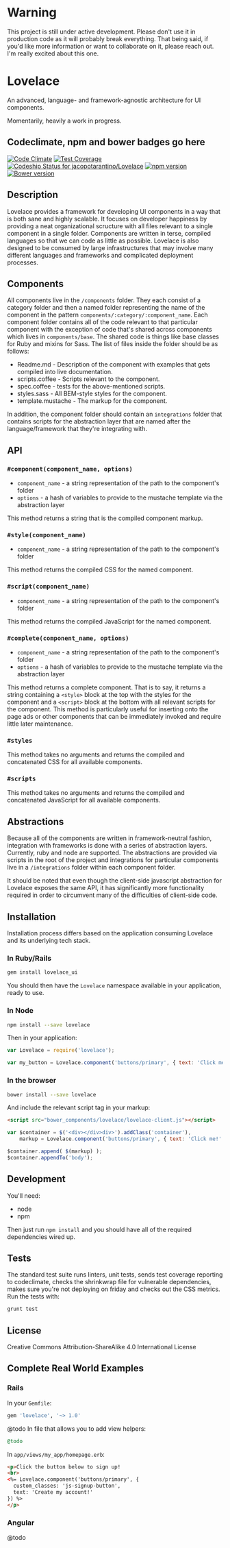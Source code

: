 # Warning

This project is still under active development. Please don't use it in production code as it will probably break everything. That being said, if you'd like more information or want to collaborate on it, please reach out. I'm really excited about this one.

# Lovelace

An advanced, language- and framework-agnostic architecture for UI components.

Momentarily, heavily a work in progress.


## Codeclimate, npm and bower badges go here
[![Code Climate](https://codeclimate.com/github/jacopotarantino/Lovelace/badges/gpa.svg)](https://codeclimate.com/github/jacopotarantino/Lovelace)
[![Test Coverage](https://codeclimate.com/github/jacopotarantino/Lovelace/badges/coverage.svg)](https://codeclimate.com/github/jacopotarantino/Lovelace/coverage)
[ ![Codeship Status for jacopotarantino/Lovelace](https://codeship.com/projects/121b1550-da48-0132-0d4e-5acc9fe35d9d/status?branch=master)](https://codeship.com/projects/79270)
[![npm version](https://badge.fury.io/js/lovelace.svg)](http://badge.fury.io/js/lovelace)
[![Bower version](https://badge.fury.io/bo/lovelace.svg)](http://badge.fury.io/bo/lovelace)


## Description

Lovelace provides a framework for developing UI components in a way that is both sane and highly scalable. It focuses on developer happiness by providing a neat organizational scructure with all files relevant to a single component in a single folder. Components are written in terse, compiled languages so that we can code as little as possible. Lovelace is also designed to be consumed by large infrastructures that may involve many different languages and frameworks and complicated deployment processes.


## Components

All components live in the `/components` folder. They each consist of a category folder and then a named folder representing the name of the component in the pattern `components/:category/:component_name`. Each component folder contains all of the code relevant to that particular component with the exception of code that's shared across components which lives in `components/base`. The shared code is things like base classes for Ruby and mixins for Sass. The list of files inside the folder should be as follows:

* Readme.md - Description of the component with examples that gets compiled into live documentation.
* scripts.coffee - Scripts relevant to the component.
* spec.coffee - tests for the above-mentioned scripts.
* styles.sass - All BEM-style styles for the component.
* template.mustache - The markup for the component.

In addition, the component folder should contain an `integrations` folder that contains scripts for the abstraction layer that are named after the language/framework that they're integrating with.


## API

### `#component(component_name, options)`

* `component_name` - a string representation of the path to the component's folder
* `options` - a hash of variables to provide to the mustache template via the abstraction layer

This method returns a string that is the compiled component markup.

### `#style(component_name)`

* `component_name` - a string representation of the path to the component's folder

This method returns the compiled CSS for the named component.

### `#script(component_name)`

* `component_name` - a string representation of the path to the component's folder

This method returns the compiled JavaScript for the named component.

### `#complete(component_name, options)`

* `component_name` - a string representation of the path to the component's folder
* `options` - a hash of variables to provide to the mustache template via the abstraction layer

This method returns a complete component. That is to say, it returns a string containing a `<style>` block at the top with the styles for the component and a `<script>` block at the bottom with all relevant scripts for the component. This method is particularly useful for inserting onto the page ads or other components that can be immediately invoked and require little later maintenance.

### `#styles`

This method takes no arguments and returns the compiled and concatenated CSS for all available components.

### `#scripts`

This method takes no arguments and returns the compiled and concatenated JavaScript for all available components.

## Abstractions

Because all of the components are written in framework-neutral fashion, integration with frameworks is done with a series of abstraction layers. Currently, ruby and node are supported. The abstractions are provided via scripts in the root of the project and integrations for particular components live in a `/integrations` folder within each component folder.

It should be noted that even though the client-side javascript abstraction for Lovelace exposes the same API, it has significantly more functionality required in order to circumvent many of the difficulties of client-side code.


## Installation

Installation process differs based on the application consuming Lovelace and its underlying tech stack.

### In Ruby/Rails

```bash
gem install lovelace_ui
```

You should then have the `Lovelace` namespace available in your application, ready to use.

### In Node

```bash
npm install --save lovelace
```

Then in your application:

```javascript
var Lovelace = require('lovelace');

var my_button = Lovelace.component('buttons/primary', { text: 'Click me!' });
```

### In the browser

```bash
bower install --save lovelace
```

And include the relevant script tag in your markup:

```html
<script src="bower_components/lovelace/lovelace-client.js"></script>
```

```javascript
var $container = $('<div></div>div>').addClass('container'),
    markup = Lovelace.component('buttons/primary', { text: 'Click me!' });

$container.append( $(markup) );
$container.appendTo('body');
```


## Development

You'll need:

* node
* npm

Then just run `npm install` and you should have all of the required dependencies wired up.


## Tests

The standard test suite runs linters, unit tests, sends test coverage reporting to codeclimate, checks the shrinkwrap file for vulnerable dependencies, makes sure you're not deploying on friday and checks out the CSS metrics. Run the tests with:

```bash
grunt test
```


## License

Creative Commons Attribution-ShareAlike 4.0 International License


## Complete Real World Examples

### Rails

In your `Gemfile`:

```ruby
gem 'lovelace', '~> 1.0'
```

@todo In file that allows you to add view helpers:

```ruby
@todo
```

In `app/views/my_app/homepage.erb`:

```html
<p>Click the button below to sign up!
<br>
<%= Lovelace.component('buttons/primary', {
  custom_classes: 'js-signup-button',
  text: 'Create my account!'
}) %>
</p>
```


### Angular

@todo

